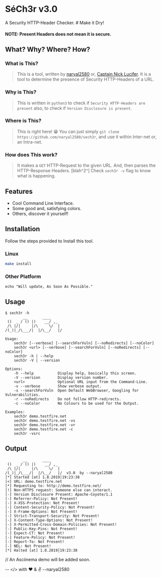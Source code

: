 # SéCh3r v3.0
A Security HTTP-Header Checker.  # Make it Dry!

#### NOTE: Present Headers does not mean it is secure.

## What? Why? Where? How?

### What is This?

> This is a tool, written by [naryal2580](https://google.com#q=naryal2580) or, [Captain Nick Lucifer](https://duckduckgo.com?q=naryal2580). It is a tool to determine the presence of Security  HTTP-Headers of a URL.

### Why is This?

> This is written in `python3` to check if `Security HTTP-Headers are present` also, to check if `Version Disclosure is present`. 

### Where is This?

> This is right here! 😁 You can just simply `git clone https://github.com/naryal2580/sech3r`, and use it within Inter-net or, an Intra-net.

### How does This work?

> It makes a `GET` HTTP-Request to the given URL. And, then parses the HTTP-Response Headers. [blah^2^] Check `sech3r -v` flag to know what is happening.

## Features

- Cool Command Line Interface.
- Some good and, satisfying colors.
- Others, discover it yourself!

## Installation
Follow the steps provided to Install this tool.

### Linux
```bash
make install
```

### Other Platform

```
echo "Will update, As Soon As Possible."
```

## Usage

```
$ sech3r -h
        __       ____
 ()  _ / () |)    __/ ,_
 /\ |/|     |/\     \/  |
/(_)|_/\___/|  |/\__/   |/

Usage:
    sech3r [--verbose] [--searchForVuln] [--noRedirects] [--noColor]
    sech3r <url> [--verbose] [--searchForVuln] [--noRedirects] [--noColor]
    sech3r -h | --help
    sech3r -V | --version

Options:
    -h --help           Display help, basically this screen.
    -V --version        Display version number.
    <url>               Optional URL input from the Command-Line.
    -v --verbose        Show verbose output.
    -s --searchForVuln  Open Default WebBrowser, Googling for Vulnerabilities.
    -r --noRedirects    Do not follow HTTP-redirects.
    -c --noColor        No Colours to be used for the Output.

Examples:
    sech3r demo.testfire.net
    sech3r demo.testfire.net -vs
    sech3r demo.testfire.net -vr
    sech3r demo.testfire.net -c
    sech3r -vsrc
```

## Output

```
        __       ____
 ()  _ / () |)    __/ ,_
 /\ |/|     |/\     \/  |
/(_)|_/\___/|  |/\__/   |/  v3.0  by --naryal2580
[*] Started [at] 1.8.2019│19:23:38
[<] URL: demo.testfire.net
[*] Requesting to: http://demo.testfire.net/
[!] Non-HTTPS request: Someone else can interact.
[-] Version Disclosure Present: Apache-Coyote/1.1
[-] Referrer-Policy: Not Present!
[-] X-XSS-Protection: Not Present!
[-] Content-Security-Policy: Not Present!
[-] X-Frame-Options: Not Present!
[-] Strict-Transport-Security: Not Present!
[-] X-Content-Type-Options: Not Present!
[-] X-Permitted-Cross-Domain-Policies: Not Present!
[-] Public-Key-Pins: Not Present!
[-] Expect-CT: Not Present!
[-] Feature-Policy: Not Present!
[-] Report-To: Not Present!
[-] NEL: Not Present!
[*] Halted [at] 1.8.2019│19:23:38
```
// An Asciinema demo will be added soon.



\-\-
</> with ❤️ & ✌️ --naryal2580